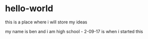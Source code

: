 # hello-world
this is a place where i will store my ideas

my name is ben and i am high school - 2-09-17 is when i started this
